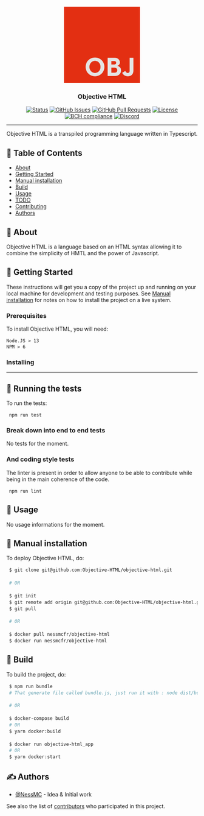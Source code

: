 <p align="center">
  <a href="" rel="noopener">
 <img width=200px height=200px src="assets/logo.png" alt="Project logo"></a>
</p>

<h3 align="center">Objective HTML</h3>

<div align="center">

[![Status](https://img.shields.io/badge/status-active-success.svg)]()
[![GitHub Issues](https://img.shields.io/github/issues/Objective-HTML/objective-html.svg)](https://github.com/Objective-HTML/objective-html/issues)
[![GitHub Pull Requests](https://img.shields.io/github/issues-pr/Objective-HTML/objective-html.svg)](https://github.com/Objective-HTML/objective-html/pulls)
[![License](https://img.shields.io/badge/license-Creative%20commons-blue.svg)](/LICENSE)
[![BCH compliance](https://bettercodehub.com/edge/badge/Objective-HTML/objective-html?branch=master)](https://bettercodehub.com/)
[![Discord](https://discordapp.com/api/guilds/738827425043185717/widget.png?style=shield)](https://discord.gg/sXwE5Dp)
 
</div>

---

<p align="center"> 
  Objective HTML is a transpiled programming language written in Typescript.
  <br> 
</p>

## 📝 Table of Contents

-   [About](#about)
-   [Getting Started](#getting_started)
-   [Manual installation](#manual)
-   [Build](#build)
-   [Usage](#usage)
-   [TODO](./TODO.md)
-   [Contributing](./CONTRIBUTING.md)
-   [Authors](#authors)

## 🧐 About <a name = "about"></a>

Objective HTML is a language based on an HTML syntax allowing it to combine the simplicity of HMTL and the power of Javascript.

## 🏁 Getting Started <a name = "getting_started"></a>

These instructions will get you a copy of the project up and running on your
local machine for development and testing purposes. See
[Manual installation](#manual) for notes on how to install the project on a live
system.

### Prerequisites

To install Objective HTML, you will need:

```
Node.JS > 13
NPM > 6
```

### Installing

---

## 🔧 Running the tests <a name = "tests"></a>

To run the tests:

```
 npm run test
```

### Break down into end to end tests

No tests for the moment.

### And coding style tests

The linter is present in order to allow anyone to be able to contribute while
being in the main coherence of the code.

```
 npm run lint
```

## 🎈 Usage <a name="usage"></a>

No usage informations for the moment.

## 🚀 Manual installation <a name = "manual"></a>

To deploy Objective HTML, do:

```bash
 $ git clone git@github.com:Objective-HTML/objective-html.git

 # OR

 $ git init
 $ git remote add origin git@github.com:Objective-HTML/objective-html.git
 $ git pull

 # OR

 $ docker pull nessmcfr/objective-html
 $ docker run nessmcfr/objective-html
```

## 🚀 Build <a name = "build"></a>

To build the project, do:

```bash
 $ npm run bundle 
 # That generate file called bundle.js, just run it with : node dist/bundle.js

 # OR

 $ docker-compose build
 # OR
 $ yarn docker:build

 $ docker run objective-html_app
 # OR
 $ yarn docker:start

```

## ✍️ Authors <a name = "authors"></a>

-   [@NessMC](https://github.com/NessMC) - Idea & Initial work

See also the list of
[contributors](https://github.com/Objective-HTML/objective-html/contributors) who
participated in this project.
